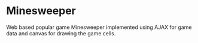 # Minesweeper
Web based popular game Minesweeper implemented using AJAX for game data and canvas for drawing the game cells. 
